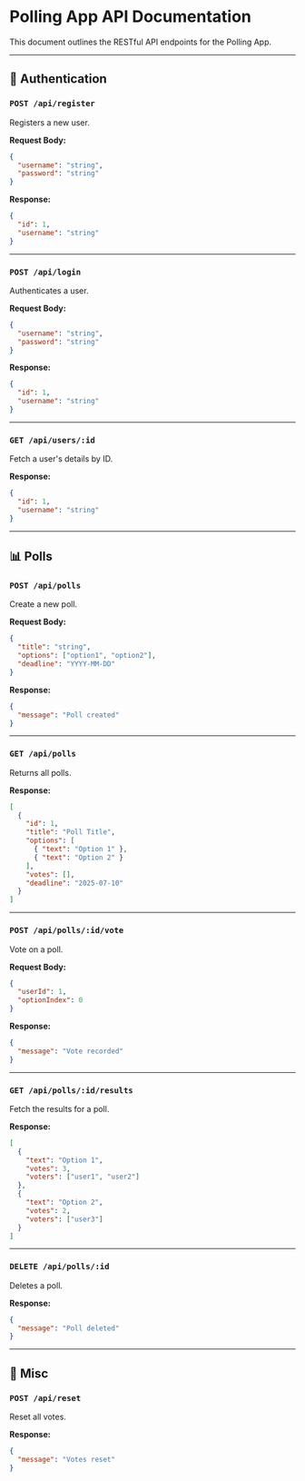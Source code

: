 # Polling App API Documentation

This document outlines the RESTful API endpoints for the Polling App.

---

## 🔐 Authentication

### `POST /api/register`

Registers a new user.

**Request Body:**
```json
{
  "username": "string",
  "password": "string"
}
```

**Response:**
```json
{
  "id": 1,
  "username": "string"
}
```

---

### `POST /api/login`

Authenticates a user.

**Request Body:**
```json
{
  "username": "string",
  "password": "string"
}
```

**Response:**
```json
{
  "id": 1,
  "username": "string"
}
```

---

### `GET /api/users/:id`

Fetch a user's details by ID.

**Response:**
```json
{
  "id": 1,
  "username": "string"
}
```

---

## 📊 Polls

### `POST /api/polls`

Create a new poll.

**Request Body:**
```json
{
  "title": "string",
  "options": ["option1", "option2"],
  "deadline": "YYYY-MM-DD"
}
```

**Response:**
```json
{
  "message": "Poll created"
}
```

---

### `GET /api/polls`

Returns all polls.

**Response:**
```json
[
  {
    "id": 1,
    "title": "Poll Title",
    "options": [
      { "text": "Option 1" },
      { "text": "Option 2" }
    ],
    "votes": [],
    "deadline": "2025-07-10"
  }
]
```

---

### `POST /api/polls/:id/vote`

Vote on a poll.

**Request Body:**
```json
{
  "userId": 1,
  "optionIndex": 0
}
```

**Response:**
```json
{
  "message": "Vote recorded"
}
```

---

### `GET /api/polls/:id/results`

Fetch the results for a poll.

**Response:**
```json
[
  {
    "text": "Option 1",
    "votes": 3,
    "voters": ["user1", "user2"]
  },
  {
    "text": "Option 2",
    "votes": 2,
    "voters": ["user3"]
  }
]
```

---

### `DELETE /api/polls/:id`

Deletes a poll.

**Response:**
```json
{
  "message": "Poll deleted"
}
```

---

## 🔁 Misc

### `POST /api/reset`

Reset all votes.

**Response:**
```json
{
  "message": "Votes reset"
}
```
